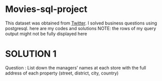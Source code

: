 # Movies-sql-project
This dataset was obtained from [Twitter](https://twitter.com/phemmylasode/status/1656821629614276608?t=H-I9Xz13oCxu7MO3m0I4rw&s=03). I solved business questions using postgresql. here are my codes and solutions
NOTE: the rows of my query output might not be fully displayed here
# SOLUTION 1
Question : List down the managers’ names at each store with the full address of each property (street, district, city, country)
